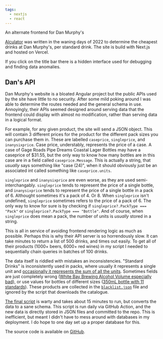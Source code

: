 ```yaml
---
tags:
  - nextjs
  - react
---
```

An alternate frontend for Dan Murphy's

[Alculator](https://alculator.zachmanson.com) was written in the waning days of 2022 to determine the cheapest drinks at Dan Murphy's, per standard drink. The site is build with Next.js and hosted on Vercel.

If you click on the title bar there is a hidden interface used for debugging and finding data anomalies.

## Dan's API

Dan Murphy's website is a bloated Angular project but the public APIs used by the site have little to no security. After some mild poking around I was able to determine the routes needed and the general schema in use. Annoyingly, their APIs seemed designed around serving data that the frontend could display with almost no modification, rather than serving data in a logical format.

For example, for any given product, the site will send a JSON object.  This will contain 3 different prices for the product for the different pack sizes you can purchase them in.  These are labelled `caseprice`, `singleprice`, and `inanysixprice`. Case price, understably, represents the price of a case.  A case of Gage Roads Pipe Dreams Coastal Lager Bottles may have a caseprice of $31.55, but the only way to know how many bottles are in this case are in a field called `caseprice.Message`.  This is actually a string, that *usually* says something like "case (24)", when it should obviously just be an associated int called something like `caseprice.units`.

`singleprice` and `inanysixprice` are even worse, as they are used semi-interchangably. `singleprice` tends to represent the price of a single bottle, and `inanysixprice` tends to represent the price of a single bottle in a pack of 6.  Althought sometimes it's a pack of 4.  Or 8.  When `singleprice` isn't undefined, `singleprice` sometimes refers to the price of a pack of 6.  The only way to know for sure is by checking if `singleprice?.PackType === "Pack"` or `singleprice?.PackType === "Bottle"`.  And of course, when `singleprice` does mean a pack, the number of units is *usually* stored in a string.

This is all in service of avoiding frontend rendering logic as much as possible.  Perhaps this is why their API server is so horrendously slow. It can take minutes to return a list of 500 drinks, and times out easily.  To get all of their products (1000+ beers, 6000+ red wines) in my script I needed to sequentially chain queries in batches of 100 drinks.

The data itself is riddled with mistakes an inconsistencies. "Standard Drinks" is inconsistently used in packs, where usually it represents a single unit and [occasionally it represents the sum of all the units](https://www.danmurphys.com.au/product/808932).  Sometimes fields are just completely wrong ([White Bay Brewing Alcohol Volume especially bad](https://www.danmurphys.com.au/product/194571)), or use values for bottles of different sizes ([350mL bottle with 11 standards](https://www.danmurphys.com.au/product/907223)). These products are collected in the [`blacklist.json`](https://github.com/pavo-etc/alculator/blob/main/science/blacklist.json) file and ignored by the script that downloads the catalogue.

[The final script](https://github.com/pavo-etc/alculator/blob/main/science/api.js) is warty and takes about 15 minutes to run, but converts the data to a sane schema.  This script is run daily via GitHub Action, and the new data is directly stored in JSON files and committed to the repo.  This is inefficient, but meant I didn't have to mess around with databases in my deployment.  I do hope to one day set up a proper database for this.

The source code is available on [GitHub](https://github.com/pavo-etc/alculator).